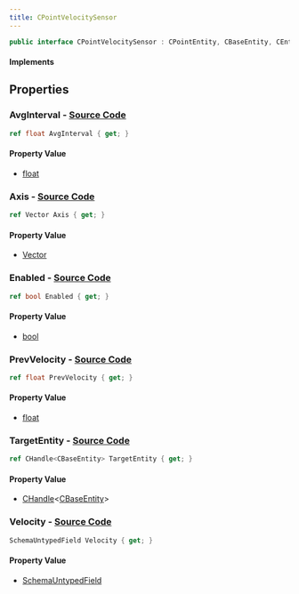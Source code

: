 ```yaml
---
title: CPointVelocitySensor
---
```


```csharp
public interface CPointVelocitySensor : CPointEntity, CBaseEntity, CEntityInstance, ISchemaClass<CEntityInstance>, ISchemaClass<CBaseEntity>, ISchemaClass<CPointEntity>, ISchemaClass<CPointVelocitySensor>, ISchemaField, ISchemaClass, INativeHandle
```

#### Implements

## Properties

### **AvgInterval** - [Source Code](https://github.com/swiftly-solution/swiftlys2/blob/main/managed/src/SwiftlyS2.Generated/Schemas/Interfaces/CPointVelocitySensor.cs#L24)

```csharp
ref float AvgInterval { get; }
```

#### Property Value

- [float](https://learn.microsoft.com/dotnet/api/system.single)

### **Axis** - [Source Code](https://github.com/swiftly-solution/swiftlys2/blob/main/managed/src/SwiftlyS2.Generated/Schemas/Interfaces/CPointVelocitySensor.cs#L18)

```csharp
ref Vector Axis { get; }
```

#### Property Value

- [Vector](/docs/api/shared/natives/vector)

### **Enabled** - [Source Code](https://github.com/swiftly-solution/swiftlys2/blob/main/managed/src/SwiftlyS2.Generated/Schemas/Interfaces/CPointVelocitySensor.cs#L20)

```csharp
ref bool Enabled { get; }
```

#### Property Value

- [bool](https://learn.microsoft.com/dotnet/api/system.boolean)

### **PrevVelocity** - [Source Code](https://github.com/swiftly-solution/swiftlys2/blob/main/managed/src/SwiftlyS2.Generated/Schemas/Interfaces/CPointVelocitySensor.cs#L22)

```csharp
ref float PrevVelocity { get; }
```

#### Property Value

- [float](https://learn.microsoft.com/dotnet/api/system.single)

### **TargetEntity** - [Source Code](https://github.com/swiftly-solution/swiftlys2/blob/main/managed/src/SwiftlyS2.Generated/Schemas/Interfaces/CPointVelocitySensor.cs#L16)

```csharp
ref CHandle<CBaseEntity> TargetEntity { get; }
```

#### Property Value

- [CHandle](/docs/api/shared/natives/chandle-1)<[CBaseEntity](/docs/api/shared/schemadefinitions/cbaseentity)>

### **Velocity** - [Source Code](https://github.com/swiftly-solution/swiftlys2/blob/main/managed/src/SwiftlyS2.Generated/Schemas/Interfaces/CPointVelocitySensor.cs#L27)

```csharp
SchemaUntypedField Velocity { get; }
```

#### Property Value

- [SchemaUntypedField](/docs/api/shared/schemas/schemauntypedfield)

